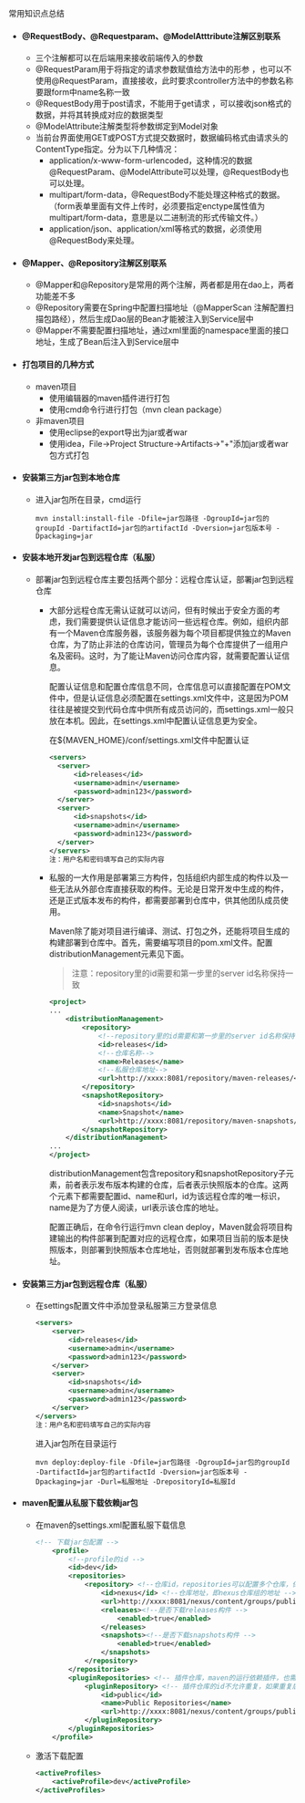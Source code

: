 常用知识点总结

* #### @RequestBody、@Requestparam、@ModelAtttribute注解区别联系

  * 三个注解都可以在后端用来接收前端传入的参数
  * @RequestParam用于将指定的请求参数赋值给方法中的形参 ，也可以不使用@RequestParam，直接接收，此时要求controller方法中的参数名称要跟form中name名称一致 
  * @RequestBody用于post请求，不能用于get请求 ，可以接收json格式的数据，并将其转换成对应的数据类型 
  * @ModelAttribute注解类型将参数绑定到Model对象 
  * 当前台界面使用GET或POST方式提交数据时，数据编码格式由请求头的ContentType指定。分为以下几种情况：
    * application/x-www-form-urlencoded，这种情况的数据@RequestParam、@ModelAttribute可以处理，@RequestBody也可以处理。
    * multipart/form-data，@RequestBody不能处理这种格式的数据。（form表单里面有文件上传时，必须要指定enctype属性值为multipart/form-data，意思是以二进制流的形式传输文件。）
    * application/json、application/xml等格式的数据，必须使用@RequestBody来处理。 

* #### @Mapper、@Repository注解区别联系

  * @Mapper和@Repository是常用的两个注解，两者都是用在dao上，两者功能差不多 
  * @Repository需要在Spring中配置扫描地址（@MapperScan 注解配置扫描包路经），然后生成Dao层的Bean才能被注入到Service层中 
  * @Mapper不需要配置扫描地址，通过xml里面的namespace里面的接口地址，生成了Bean后注入到Service层中 

* #### 打包项目的几种方式

  * maven项目
    * 使用编辑器的maven插件进行打包
    * 使用cmd命令行进行打包（mvn clean package）
  * 非maven项目
    * 使用eclipse的export导出为jar或者war
    * 使用idea，File->Project Structure->Artifacts->"+"添加jar或者war包方式打包

* #### 安装第三方jar包到本地仓库

  * 进入jar包所在目录，cmd运行

    ```
    mvn install:install-file -Dfile=jar包路径 -DgroupId=jar包的groupId -DartifactId=jar包的artifactId -Dversion=jar包版本号 -Dpackaging=jar
    ```

* #### 安装本地开发jar包到远程仓库（私服）

  * 部署jar包到远程仓库主要包括两个部分：远程仓库认证，部署jar包到远程仓库 

    * 大部分远程仓库无需认证就可以访问，但有时候出于安全方面的考虑，我们需要提供认证信息才能访问一些远程仓库。例如，组织内部有一个Maven仓库服务器，该服务器为每个项目都提供独立的Maven仓库，为了防止非法的仓库访问，管理员为每个仓库提供了一组用户名及密码。这时，为了能让Maven访问仓库内容，就需要配置认证信息。

      配置认证信息和配置仓库信息不同，仓库信息可以直接配置在POM文件中，但是认证信息必须配置在settings.xml文件中，这是因为POM往往是被提交到代码仓库中供所有成员访问的，而settings.xml一般只放在本机。因此，在settings.xml中配置认证信息更为安全。

      在${MAVEN_HOME}/conf/settings.xml文件中配置认证

      ```xml
      <servers>
      	<server>
      		<id>releases</id>
      		<username>admin</username>
      		<password>admin123</password>
      	</server>
      	<server>
      		<id>snapshots</id>
      		<username>admin</username>
      		<password>admin123</password>
      	</server>
      </servers>
      注：用户名和密码填写自己的实际内容
      ```

    * 私服的一大作用是部署第三方构件，包括组织内部生成的构件以及一些无法从外部仓库直接获取的构件。无论是日常开发中生成的构件，还是正式版本发布的构件，都需要部署到仓库中，供其他团队成员使用。

      Maven除了能对项目进行编译、测试、打包之外，还能将项目生成的构建部署到仓库中。首先，需要编写项目的pom.xml文件。配置distributionManagement元素见下面。

      > 注意：repository里的id需要和第一步里的server id名称保持一致

      ```xml
      <project>
      ...
          <distributionManagement>
              <repository>
                  <!--repository里的id需要和第一步里的server id名称保持一致-->
                  <id>releases</id>
                  <!--仓库名称-->
                  <name>Releases</name>
                  <!--私服仓库地址-->
                  <url>http://xxxx:8081/repository/maven-releases/</url>
              </repository>
              <snapshotRepository>
                  <id>snapshots</id>
                  <name>Snapshot</name>
                  <url>http://xxxx:8081/repository/maven-snapshots/</url>
              </snapshotRepository>
          </distributionManagement>
      ...
      </project>
      ```

      distributionManagement包含repository和snapshotRepository子元素，前者表示发布版本构建的仓库，后者表示快照版本的仓库。这两个元素下都需要配置id、name和url，id为该远程仓库的唯一标识，name是为了方便人阅读，url表示该仓库的地址。

      配置正确后，在命令行运行mvn clean deploy，Maven就会将项目构建输出的构件部署到配置对应的远程仓库，如果项目当前的版本是快照版本，则部署到快照版本仓库地址，否则就部署到发布版本仓库地址。

* #### 安装第三方jar包到远程仓库（私服）

  * 在settings配置文件中添加登录私服第三方登录信息

    ```xml
    <servers>
    	<server>
    		<id>releases</id>
    		<username>admin</username>
    		<password>admin123</password>
    	</server>
    	<server>
    		<id>snapshots</id>
    		<username>admin</username>
    		<password>admin123</password>
    	</server>
    </servers>
    注：用户名和密码填写自己的实际内容
    ```

    进入jar包所在目录运行

    ```
    mvn deploy:deploy-file -Dfile=jar包路径 -DgroupId=jar包的groupId -DartifactId=jar包的artifactId -Dversion=jar包版本号 -Dpackaging=jar -Durl=私服地址 -DrepositoryId=私服Id
    ```

* #### maven配置从私服下载依赖jar包

  * 在maven的settings.xml配置私服下载信息

    ```xml
    <!-- 下载jar包配置 -->
    	<profile> 
    		<!--profile的id -->
    		<id>dev</id>
    		<repositories>
    			<repository> <!--仓库id，repositories可以配置多个仓库，保证id不重复 -->
    				<id>nexus</id> <!--仓库地址，即nexus仓库组的地址 -->
    				<url>http://xxxx:8081/nexus/content/groups/public/</url> 
    				<releases><!--是否下载releases构件 -->
    					<enabled>true</enabled>
    				</releases> 
    				<snapshots><!--是否下载snapshots构件 -->
    					<enabled>true</enabled>
    				</snapshots>
    			</repository>
    		</repositories>
    		<pluginRepositories> <!-- 插件仓库，maven的运行依赖插件，也需要从私服下载插件 -->
    			<pluginRepository> <!-- 插件仓库的id不允许重复，如果重复后边配置会覆盖前边 -->
    				<id>public</id>
    				<name>Public Repositories</name>
    				<url>http://xxxx:8081/nexus/content/groups/public/</url>
    			</pluginRepository>
    		</pluginRepositories>
    	</profile>
    ```

  * 激活下载配置

    ```xml
    <activeProfiles>
    	<activeProfile>dev</activeProfile>
    </activeProfiles>
    ```
